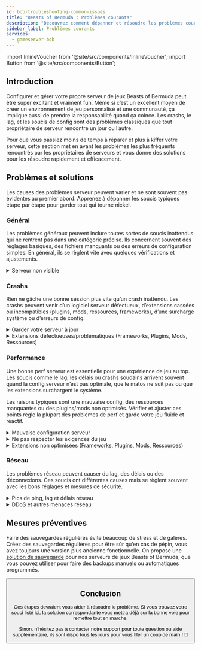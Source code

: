 ```yaml
---
id: bob-troubleshooting-common-issues
title: "Beasts of Bermuda : Problèmes courants"
description: "Découvrez comment dépanner et résoudre les problèmes courants des serveurs Beasts of Bermuda pour une expérience de jeu fluide → En savoir plus maintenant"
sidebar_label: Problèmes courants
services:
  - gameserver-bob
---
```


import InlineVoucher from '@site/src/components/InlineVoucher';
import Button from '@site/src/components/Button';

## Introduction

Configurer et gérer votre propre serveur de jeux Beasts of Bermuda peut être super excitant et vraiment fun. Même si c’est un excellent moyen de créer un environnement de jeu personnalisé et une communauté, ça implique aussi de prendre la responsabilité quand ça coince. Les crashs, le lag, et les soucis de config sont des problèmes classiques que tout propriétaire de serveur rencontre un jour ou l’autre.

Pour que vous passiez moins de temps à réparer et plus à kiffer votre serveur, cette section met en avant les problèmes les plus fréquents rencontrés par les propriétaires de serveurs et vous donne des solutions pour les résoudre rapidement et efficacement.


<InlineVoucher />



## Problèmes et solutions

Les causes des problèmes serveur peuvent varier et ne sont souvent pas évidentes au premier abord. Apprenez à dépanner les soucis typiques étape par étape pour garder tout qui tourne nickel.

### Général
Les problèmes généraux peuvent inclure toutes sortes de soucis inattendus qui ne rentrent pas dans une catégorie précise. Ils concernent souvent des réglages basiques, des fichiers manquants ou des erreurs de configuration simples. En général, ils se règlent vite avec quelques vérifications et ajustements.

<details>
  <summary>Serveur non visible</summary>

Un serveur qui n’apparaît pas peut être dû à une initialisation incomplète. Ça peut venir d’une config foireuse ou de fichiers corrompus. Vous trouverez souvent plus d’infos dans la console du serveur ou les fichiers logs. Aussi, vérifiez que vous n’avez pas de filtres incorrects dans la liste des serveurs qui empêcheraient son affichage.

</details>


### Crashs

Rien ne gâche une bonne session plus vite qu’un crash inattendu. Les crashs peuvent venir d’un logiciel serveur défectueux, d’extensions cassées ou incompatibles (plugins, mods, ressources, frameworks), d’une surcharge système ou d’erreurs de config.

<details>
  <summary>Garder votre serveur à jour</summary>

Faire tourner votre serveur de jeux sur la dernière version est crucial pour la stabilité, la sécurité et la compatibilité. Les mises à jour du jeu, les changements de framework ou les modifs d’outils tiers peuvent causer de gros soucis si votre version serveur est obsolète.

Un serveur de jeux dépassé peut planter, avoir des comportements bizarres ou même ne pas démarrer du tout.

![img](https://screensaver01.zap-hosting.com/index.php/s/JXLHyHeMJqErHLJ/preview)


</details>

<details>
  <summary>Extensions défectueuses/problématiques (Frameworks, Plugins, Mods, Ressources)</summary>

Les crashs sont souvent causés par des extensions défectueuses ou obsolètes. Que ce soit un framework, plugin, mod ou ressource, des problèmes peuvent survenir si l’extension n’est pas compatible avec la dernière version du jeu ou contient des bugs.

Ça peut provoquer des crashs, freezes ou erreurs, surtout si plusieurs extensions problématiques interagissent. Si vous pensez qu’une extension est en cause, désactivez-la temporairement et voyez si le serveur reste stable sans. C’est une méthode simple pour identifier l’extension qui pose problème.

Assurez-vous que toutes vos extensions sont à jour, maintenues activement et testées pour la compatibilité avec la version actuelle du jeu pour éviter crashs et downtime.

Pour isoler la cause des crashs, il est souvent utile de désactiver temporairement du contenu additionnel. Commencez avec une config minimale et vérifiez si le problème persiste. Si le souci disparaît, réintroduisez les extensions, mods ou ressources une par une en testant à chaque étape. Cette approche progressive permet d’identifier précisément l’élément problématique. Cette méthode vous fait gagner du temps et évite de partir sur des suppositions.

</details>

### Performance

Une bonne perf serveur est essentielle pour une expérience de jeu au top. Les soucis comme le lag, les délais ou crashs soudains arrivent souvent quand la config serveur n’est pas optimale, que le matos ne suit pas ou que les extensions surchargent le système.

Les raisons typiques sont une mauvaise config, des ressources manquantes ou des plugins/mods non optimisés. Vérifier et ajuster ces points règle la plupart des problèmes de perf et garde votre jeu fluide et réactif.

<details>
  <summary>Mauvaise configuration serveur</summary>

Des réglages serveur incorrects ou mal adaptés peuvent augmenter la consommation de ressources et causer des soucis de perf comme du lag ou du stuttering. Assurez-vous que vos valeurs de config correspondent aux recommandations pour votre jeu et la taille de votre serveur. Revoyez et ajustez si besoin pour que votre serveur tourne au max de son efficacité.

Vous pouvez modifier votre config via les paramètres disponibles dans la section **Settings** ou directement dans les fichiers de config sous **Configs** de votre interface web.

</details>

<details>
  <summary>Ne pas respecter les exigences du jeu</summary>

Pour que votre serveur de jeux tourne bien et sans accroc, il faut choisir une config adaptée aux besoins de votre projet. Les exigences varient beaucoup selon le jeu, l’utilisation d’extensions (mods, plugins, ressources) et le nombre de joueurs attendu.

ZAP-Hosting propose une config minimale recommandée lors de la commande. Ces suggestions sont basées sur des cas d’usage typiques et vous aident à éviter les problèmes de perf comme le lag, les crashs ou les temps de chargement longs.

![img](https://screensaver01.zap-hosting.com/index.php/s/87ADJdwNAXxXxdk/preview)

Merci de suivre ces recommandations ou de monter en gamme si besoin pour garantir stabilité optimale et meilleure expérience possible pour vous et vos joueurs. C’est une recommandation minimale.

Selon l’ampleur de votre projet et la quantité de contenu additionnel, les ressources nécessaires peuvent être plus élevées dès le départ ou augmenter avec le temps. Dans ce cas, upgrader votre package serveur de jeux est une solution simple pour assurer la perf et la stabilité sur la durée.

</details>

<details>
  <summary>Extensions non optimisées (Frameworks, Plugins, Mods, Ressources)</summary>

Toutes les extensions ne sont pas conçues pour la perf. Que ce soit un framework, plugin, mod ou ressource, une mauvaise implémentation peut causer de gros soucis de perf sur votre serveur. Souvent, la fonctionnalité marche mais la manière dont c’est codé est inefficace, trop complexe ou génère une charge inutile.

Ça peut entraîner une forte utilisation CPU, des fuites mémoire, du lag ou même des crashs, surtout quand plusieurs composants non optimisés interagissent. Vérifiez toujours que les extensions sont maintenues activement, bien documentées et testées pour la perf. En cas de doute, consultez les retours de la communauté ou surveillez la perf serveur pour repérer les éléments problématiques.

Pour isoler la cause des soucis de perf, désactivez temporairement du contenu additionnel. Commencez avec une config minimale et voyez si le problème persiste. Si ça disparaît, réintroduisez les extensions, mods ou ressources une par une en testant à chaque étape. Cette méthode progressive permet d’identifier précisément l’élément qui pose problème, que ce soit un conflit, une fuite mémoire ou une consommation excessive.

Cette approche vous fait gagner du temps et évite de partir sur des suppositions.

</details>



### Réseau
Les problèmes réseau peuvent causer du lag, des délais ou des déconnexions. Ces soucis ont différentes causes mais se règlent souvent avec les bons réglages et mesures de sécurité.

<details>
  <summary>Pics de ping, lag et délais réseau</summary>

Les pics de ping, le lag et les délais réseau viennent souvent d’un manque de ressources serveur, comme un CPU, une RAM ou une bande passante insuffisants.

Ils peuvent aussi survenir quand le serveur est surchargé par trop de joueurs ou des scripts/plugins gourmands. Des soucis réseau comme un mauvais routage, une surcharge externe ou un hébergement trop éloigné des joueurs augmentent encore la latence.

En plus, les processus en arrière-plan, une connexion internet instable, la perte de paquets, ou un logiciel serveur obsolète ou mal configuré peuvent tous causer des problèmes de perf visibles en jeu.

Si vous avez du lag ou un ping élevé sur votre serveur, voici quelques étapes simples pour améliorer la perf. D’abord, assurez-vous que votre serveur respecte ou dépasse les specs recommandées pour votre jeu et projet. Choisir un emplacement serveur proche de vos joueurs aide aussi à réduire la latence.

Si vous pensez que des problèmes de routage ou réseau externe causent des délais, n’hésitez pas à contacter notre support. Ils vous aideront à analyser la situation et trouver la meilleure solution.


</details>

<details>
  <summary>DDoS et autres menaces réseau</summary>

Les serveurs de jeux peuvent parfois être la cible d’activités réseau malveillantes, notamment des attaques par Déni de Service Distribué (DDoS). Ces attaques inondent le serveur avec un trafic excessif, provoquant lag, perte de connexion ou même downtime complet. Parfois, les attaquants cherchent à exploiter des failles réseau ou déstabiliser le serveur via des tentatives de connexion répétées ou des schémas de données inhabituels.

Même si la plupart de ces menaces échappent au contrôle de l’utilisateur lambda, ZAP-Hosting fournit des systèmes intégrés de protection et de mitigation pour protéger votre serveur contre les attaques courantes et avancées. Si vous suspectez que votre serveur est ciblé et que ça cause des soucis, contactez notre support pour de l’aide et des conseils.

</details>






## Mesures préventives 

Faire des sauvegardes régulières évite beaucoup de stress et de galères. Créez des sauvegardes régulières pour être sûr qu’en cas de pépin, vous avez toujours une version plus ancienne fonctionnelle. On propose une [solution de sauvegarde](gameserver-backups.md) pour nos serveurs de jeux Beasts of Bermuda, que vous pouvez utiliser pour faire des backups manuels ou automatiques programmés.



<Button label="Accéder à ZAP-Storage" link="https://zap-hosting.com/en/customer/home/storage/" block/>






## Conclusion

Ces étapes devraient vous aider à résoudre le problème. Si vous trouvez votre souci listé ici, la solution correspondante vous mettra déjà sur la bonne voie pour remettre tout en marche.

Sinon, n’hésitez pas à contacter notre support pour toute question ou aide supplémentaire, ils sont dispo tous les jours pour vous filer un coup de main ! 🙂

<InlineVoucher />